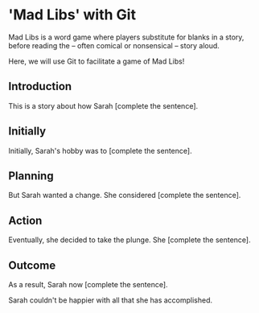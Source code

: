 # 'Mad Libs' with Git
Mad Libs is a word game where players substitute for blanks in a story, before reading the – often comical or nonsensical – story aloud.  

Here, we will use Git to facilitate a game of Mad Libs!  

## Introduction  
This is a story about how Sarah [complete the sentence].  

## Initially  
Initially, Sarah's hobby was to [complete the sentence].  

## Planning  
But Sarah wanted a change. She considered [complete the sentence].  

## Action  
Eventually, she decided to take the plunge. She [complete the sentence].  

## Outcome  
As a result, Sarah now [complete the sentence].  

Sarah couldn't be happier with all that she has accomplished.  
